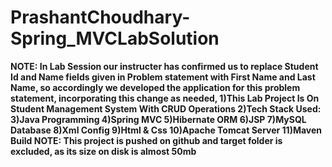 # PrashantChoudhary-Spring_MVCLabSolution
**NOTE: In Lab Session our instructer has confirmed us to replace Student Id and Name fields given in Problem statement with First Name and Last Name, so accordingly we developed the application for this problem statement, incorporating this change as needed,
1)This Lab Project Is On Student Management System With CRUD Operations
2)Tech Stack Used:
3)Java Programming
4)Spring MVC
5)Hibernate ORM
6)JSP
7)MySQL Database
8)Xml Config
9)Html & Css
10)Apache Tomcat Server
11)Maven Build
NOTE: This project is pushed on github and target folder is excluded, as its size on disk is almost 50mb**

